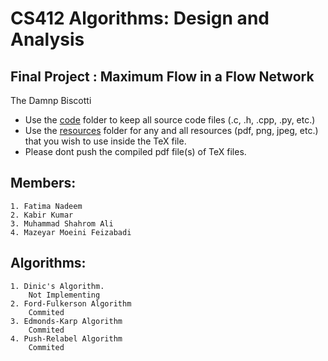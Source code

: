 # CS412 Algorithms: Design and Analysis

## Final Project : Maximum Flow in a Flow Network

The Damnp Biscotti
- Use the [code](/code) folder to keep all source code files (.c, .h, .cpp, .py, etc.)
- Use the [resources](/resources) folder for any and all resources (pdf, png, jpeg, etc.) that you wish to use inside the TeX file.
- Please dont push the compiled pdf file(s) of TeX files.

## Members: 
	1. Fatima Nadeem
  	2. Kabir Kumar
	3. Muhammad Shahrom Ali
	4. Mazeyar Moeini Feizabadi

## Algorithms:
	1. Dinic's Algorithm. 
		Not Implementing
	2. Ford-Fulkerson Algorithm
		Commited
	3. Edmonds-Karp Algorithm
		Commited
	4. Push-Relabel Algorithm
		Commited
